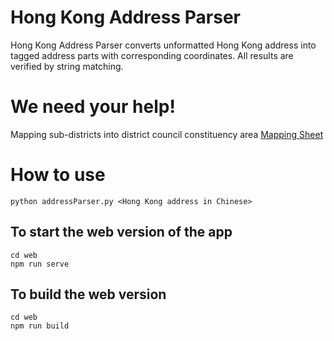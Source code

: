 # Hong Kong Address Parser

Hong Kong Address Parser converts unformatted Hong Kong address into tagged address parts with corresponding coordinates. All results are verified by string matching.

# We need your help!
Mapping sub-districts into district council constituency area [Mapping Sheet](
https://docs.google.com/spreadsheets/d/1mNui-FsnnEiIXAGA-UBalqjywyBGhKMly2T9dLDhY7U/edit#gid=0)


# How to use
`python addressParser.py <Hong Kong address in Chinese>`

## To start the web version of the app
```
cd web
npm run serve
```

## To build the web version
```
cd web
npm run build
```


